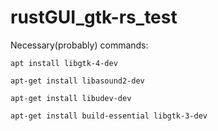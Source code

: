 # rustGUI_gtk-rs_test
Necessary(probably) commands:
```
apt install libgtk-4-dev
```
```
apt-get install libasound2-dev
```
```
apt-get install libudev-dev
```
```
apt-get install build-essential libgtk-3-dev
```
